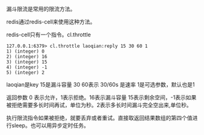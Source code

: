 漏斗限流是常用的限流方法。

redis通过redis-cell来使用这种方法。

redis-cell只有一个指令。cl.throttle

```
127.0.0.1:6379> cl.throttle laoqian:reply 15 30 60 1
1) (integer) 0
2) (integer) 16
3) (integer) 15
4) (integer) -1
5) (integer) 2
```

laoqian是key 15是漏斗容量 30 60表示 30/60s 是速率 1是可选参数，默认也是1

返回参数 0 表示允许，1表示拒绝。16表示漏斗容量 15表示剩余空间，-1表示如果被拒绝需要多长时间再试，单位为秒。2表示多长时间漏斗完全空出来,单位秒。

执行限流指令如果被拒绝，就要丢弃或者重试。直接取返回结果数组的第四个值进行sleep。也可以用异步定时任务。


